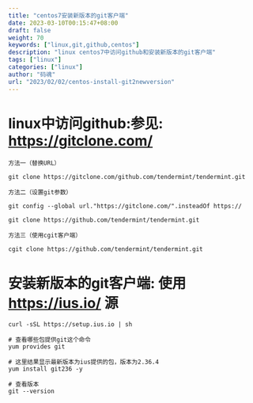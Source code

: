```yaml
---
title: "centos7安装新版本的git客户端"
date: 2023-03-10T00:15:47+08:00
draft: false
weight: 70
keywords: ["linux,git,github,centos"]
description: "linux centos7中访问github和安装新版本的git客户端"
tags: ["linux"]
categories: ["linux"]
author: "码魂"
url: "2023/02/02/centos-install-git2newversion"
---
```


# linux中访问github:参见: https://gitclone.com/  
```shell
方法一（替换URL）

git clone https://gitclone.com/github.com/tendermint/tendermint.git

方法二（设置git参数）

git config --global url."https://gitclone.com/".insteadOf https://

git clone https://github.com/tendermint/tendermint.git

方法三（使用cgit客户端）

cgit clone https://github.com/tendermint/tendermint.git
```

# 安装新版本的git客户端: 使用 https://ius.io/ 源  
```shell
curl -sSL https://setup.ius.io | sh

# 查看哪些包提供git这个命令
yum provides git

# 这里结果显示最新版本为ius提供的包，版本为2.36.4
yum install git236 -y

# 查看版本
git --version
```
